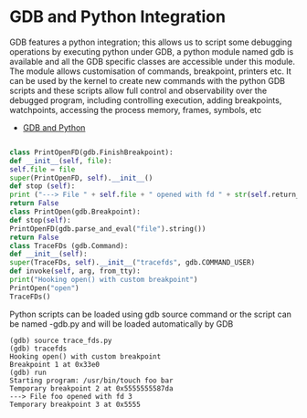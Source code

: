 # GDB and Python Integration

GDB features a python integration; this allows us to script some debugging operations by executing python under GDB, a python module named gdb is available and all the
GDB specific classes are accessible under this module. The module allows customisation of commands, breakpoint, printers etc.
It can be used by the kernel to create new commands with the python GDB scripts and these scripts allow full control and observability over the debugged program, including controlling execution, adding breakpoints, watchpoints, accessing the process memory, frames, symbols, etc

- [GDB and Python](https://sourceware.org/gdb/onlinedocs/gdb/Python.html)


```python

class PrintOpenFD(gdb.FinishBreakpoint):
def __init__(self, file):
self.file = file
super(PrintOpenFD, self).__init__()
def stop (self):
print ("---> File " + self.file + " opened with fd " + str(self.return_value))
return False
class PrintOpen(gdb.Breakpoint):
def stop(self):
PrintOpenFD(gdb.parse_and_eval("file").string())
return False
class TraceFDs (gdb.Command):
def __init__(self):
super(TraceFDs, self).__init__("tracefds", gdb.COMMAND_USER)
def invoke(self, arg, from_tty):
print("Hooking open() with custom breakpoint")
PrintOpen("open")
TraceFDs()


```

Python scripts can be loaded using gdb source command or the script can be named <program>-gdb.py and will be loaded automatically by GDB
```gdb  
(gdb) source trace_fds.py
(gdb) tracefds
Hooking open() with custom breakpoint
Breakpoint 1 at 0x33e0
(gdb) run
Starting program: /usr/bin/touch foo bar
Temporary breakpoint 2 at 0x5555555587da
---> File foo opened with fd 3
Temporary breakpoint 3 at 0x5555
```
